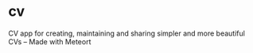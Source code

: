 cv
==

CV app for creating, maintaining and sharing simpler and more beautiful CVs – Made with Meteort
